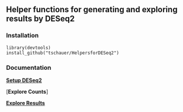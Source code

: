 ## Helper functions for generating and exploring results by DESeq2

### Installation

```
library(devtools)
install_github("tschauer/HelpersforDESeq2")
```

### Documentation

[**Setup DESeq2**](https://htmlpreview.github.io/?https://github.com/tschauer/HelpersforDESeq2/blob/master/doc/Setup_DESeq2.html)

[**Explore Counts**]

[**Explore Results**](https://htmlpreview.github.io/?https://github.com/tschauer/HelpersforDESeq2/blob/master/doc/Explore_Results.html)
